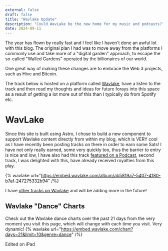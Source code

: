 ```yaml
---
external: false
draft: false
title: "Wavlake Update"
description: "Could WavLake be the new home for my music and podcasts?"
date: 2024-09-11
---
```

The year has flown by really fast and I feel like I haven't done an awful lot with this blog. The original plan I had was to move away from the platforms I commonly use and take more of a "digital garden" approach, to escape the so-called "Walled Gardens" operated by the billionaires of our world.

One great way of making these changes are to embrace the Web 3 projects, such as Hive and Bitcoin.

The track below is hosted on a platform called [Wavlake](https://wavlake.com), have a listen to the track and then read my thoughts and ideas for future forays into this space as a result of getting a lot more out of this than I typically do from Spotify etc.
# WavLake
Since this site is built using Astro, I chose to build  a new component to support Wavlake content directly from within my blog, which is VERY cool as I have recently been posting tracks on there in order to earn some Sats! I have not only really earned, some very quickly too, thus the barrier to entry is nice and low, I have also had this track [featured on a Podcast](https://fountain.fm/episode/VqiUAVR0zoI5V3gaXGJz), second track, I was delighted with this, have already received royalties from this play.

{% wavlake url="https://embed.wavlake.com/album/ab5819a7-5407-4180-b7af-247275332b94" /%}

I have [other tracks on Wavlake](https://wavlake.com/nick-eb-lewis) and will be adding more in the future!

## Wavlake "Dance" Charts
Check out the Wavlake dance charts over the past 21 days from the very moment you visit this page, which will change with each time you visit. Very dynamic!
{% wavlake url="https://embed.wavlake.com/chart?days=21&limit=10&genre=dance" /%}

Edited on iPad

